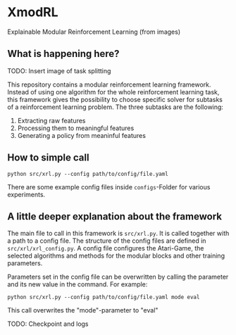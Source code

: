 # XmodRL
Explainable Modular Reinforcement Learning (from images)

## What is happening here?

TODO: Insert image of task splitting

This repository contains a modular reinforcement learning framework. Instead of using one algorithm for the whole reinforcement learning task, this framework gives the possibility to choose specific solver for subtasks of a reinforcement learning problem. The three subtasks are the following:

1. Extracting raw features
2. Processing them to meaningful features
3. Generating a policy from meaninful features

## How to simple call

```
python src/xrl.py --config path/to/config/file.yaml
```

There are some example config files inside `configs`-Folder for various experiments. 

## A little deeper explanation about the framework

The main file to call in this framework is `src/xrl.py`. It is called together with a path to a config file. The structure of the config files are defined in `src/xrl/xrl_config.py`. A config file configures the Atari-Game, the selected algorithms and methods for the modular blocks and other training parameters. 

Parameters set in the config file can be overwritten by calling the parameter and its new value in the command. For example: 

```
python src/xrl.py --config path/to/config/file.yaml mode eval
```

This call overwrites the "mode"-parameter to "eval"

TODO: Checkpoint and logs
